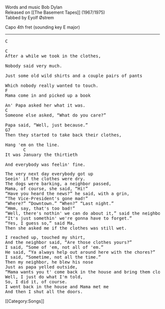 Words and music Bob Dylan<br>
Released on [[The Basement Tapes]] (1967/1975)<br>
Tabbed by Eyolf Østrem

Capo 4th fret (sounding key E major)

----
<pre class="verse">
C

C
After a while we took in the clothes,

Nobody said very much.

Just some old wild shirts and a couple pairs of pants

Which nobody really wanted to touch.
F
Mama come in and picked up a book

An' Papa asked her what it was.
C
Someone else asked, “What do you care?”

Papa said, “Well, just because.”
G7
Then they started to take back their clothes,

Hang 'em on the line.
       C
It was January the thirtieth

And everybody was feelin' fine.
</pre>

<pre class="verse">
The very next day everybody got up
Seein' if the clothes were dry.
The dogs were barking, a neighbor passed,
Mama, of course, she said, “Hi!”
“Have you heard the news?” he said, with a grin,
“The Vice-President's gone mad!”
“Where?” “Downtown.” “When?” “Last night.”
“Hmm, say, that's too bad!”
“Well, there's nothin' we can do about it,” said the neighbor,
“It's just somethin' we're gonna have to forget.”
“Yes, I guess so,” said Ma,
Then she asked me if the clothes was still wet.
</pre>

<pre class="verse">
I reached up, touched my shirt,
And the neighbor said, “Are those clothes yours?”
I said, “Some of 'em, not all of 'em.”
He said, “Ya always help out around here with the chores?”
I said, “Sometime, not all the time.”
Then my neighbor, he blew his nose
Just as papa yelled outside,
“Mama wants you t' come back in the house and bring them clothes.”
Well, I just do what I'm told,
So, I did it, of course.
I went back in the house and Mama met me
And then I shut all the doors.
</pre>

[[Category:Songs]]